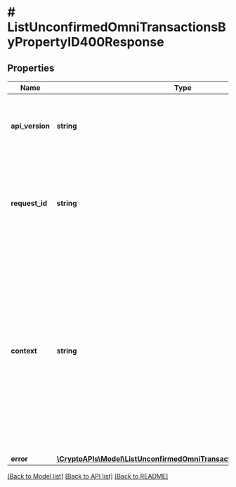 # # ListUnconfirmedOmniTransactionsByPropertyID400Response

## Properties

Name | Type | Description | Notes
------------ | ------------- | ------------- | -------------
**api_version** | **string** | Specifies the version of the API that incorporates this endpoint. |
**request_id** | **string** | Defines the ID of the request. The &#x60;requestId&#x60; is generated by Crypto APIs and it&#39;s unique for every request. |
**context** | **string** | In batch situations the user can use the context to correlate responses with requests. This property is present regardless of whether the response was successful or returned as an error. &#x60;context&#x60; is specified by the user. | [optional]
**error** | [**\CryptoAPIs\Model\ListUnconfirmedOmniTransactionsByPropertyIDE400**](ListUnconfirmedOmniTransactionsByPropertyIDE400.md) |  |

[[Back to Model list]](../../README.md#models) [[Back to API list]](../../README.md#endpoints) [[Back to README]](../../README.md)
